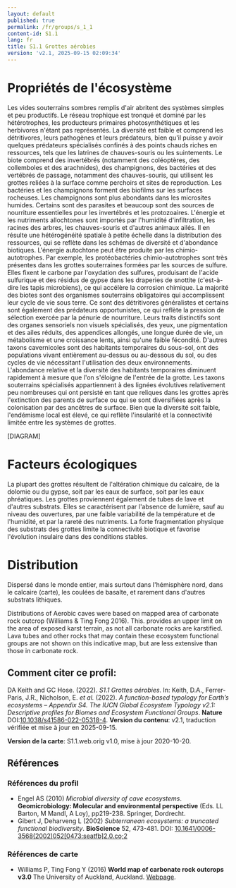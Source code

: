 ```yaml
---
layout: default
published: true
permalink: /fr/groups/s_1_1
content-id: S1.1
lang: fr
title: S1.1 Grottes aérobies
version: 'v2.1, 2025-09-15 02:09:34'
---
```




# Propriétés de l'écosystème
 
Les vides souterrains sombres remplis d\'air abritent des systèmes
simples et peu productifs. Le réseau trophique est tronqué et dominé par
les hétérotrophes, les producteurs primaires photosynthétiques et les
herbivores n\'étant pas représentés. La diversité est faible et comprend
les détritivores, leurs pathogènes et leurs prédateurs, bien qu\'il
puisse y avoir quelques prédateurs spécialisés confinés à des points
chauds riches en ressources, tels que les latrines de chauves-souris ou
les suintements. Le biote comprend des invertébrés (notamment des
coléoptères, des collemboles et des arachnides), des champignons, des
bactéries et des vertébrés de passage, notamment des chauves-souris, qui
utilisent les grottes reliées à la surface comme perchoirs et sites de
reproduction. Les bactéries et les champignons forment des biofilms sur
les surfaces rocheuses. Les champignons sont plus abondants dans les
microsites humides. Certains sont des parasites et beaucoup sont des
sources de nourriture essentielles pour les invertébrés et les
protozoaires. L\'énergie et les nutriments allochtones sont importés par
l\'humidité d\'infiltration, les racines des arbres, les chauves-souris
et d\'autres animaux ailés. Il en résulte une hétérogénéité spatiale à
petite échelle dans la distribution des ressources, qui se reflète dans
les schémas de diversité et d\'abondance biotiques. L\'énergie
autochtone peut être produite par les chimio-autotrophes. Par exemple,
les protéobactéries chimio-autotrophes sont très présentes dans les
grottes souterraines formées par les sources de sulfure. Elles fixent le
carbone par l\'oxydation des sulfures, produisant de l\'acide sulfurique
et des résidus de gypse dans les draperies de snottite (c\'est-à-dire
les tapis microbiens), ce qui accélère la corrosion chimique. La
majorité des biotes sont des organismes souterrains obligatoires qui
accomplissent leur cycle de vie sous terre. Ce sont des détritivores
généralistes et certains sont également des prédateurs opportunistes, ce
qui reflète la pression de sélection exercée par la pénurie de
nourriture. Leurs traits distinctifs sont des organes sensoriels non
visuels spécialisés, des yeux, une pigmentation et des ailes réduits,
des appendices allongés, une longue durée de vie, un métabolisme et une
croissance lents, ainsi qu\'une faible fécondité. D\'autres taxons
cavernicoles sont des habitants temporaires du sous-sol, ont des
populations vivant entièrement au-dessus ou au-dessous du sol, ou des
cycles de vie nécessitant l\'utilisation des deux environnements.
L\'abondance relative et la diversité des habitants temporaires
diminuent rapidement à mesure que l\'on s\'éloigne de l\'entrée de la
grotte. Les taxons souterrains spécialisés appartiennent à des lignées
évolutives relativement peu nombreuses qui ont persisté en tant que
reliques dans les grottes après l\'extinction des parents de surface ou
qui se sont diversifiées après la colonisation par des ancêtres de
surface. Bien que la diversité soit faible, l\'endémisme local est
élevé, ce qui reflète l\'insularité et la connectivité limitée entre les
systèmes de grottes.

[DIAGRAM]

# Facteurs écologiques
 
La plupart des grottes résultent de l\'altération chimique du calcaire,
de la dolomie ou du gypse, soit par les eaux de surface, soit par les
eaux phréatiques. Les grottes proviennent également de tubes de lave et
d\'autres substrats. Elles se caractérisent par l\'absence de lumière,
sauf au niveau des ouvertures, par une faible variabilité de la
température et de l\'humidité, et par la rareté des nutriments. La forte
fragmentation physique des substrats des grottes limite la connectivité
biotique et favorise l\'évolution insulaire dans des conditions stables.
 
# Distribution
 
Dispersé dans le monde entier, mais surtout dans l\'hémisphère nord,
dans le calcaire (carte), les coulées de basalte, et rarement dans
d\'autres substrats lithiques.

Distributions of Aerobic caves were based on mapped area of carbonate rock outcrop (Williams & Ting Fong 2016). This. provides an upper limit on the area of exposed karst terrain, as not all carbonate rocks are karstified. Lava tubes and other rocks that may contain these ecosystem functional groups are not shown on this indicative map, but are less extensive than those in carbonate rock.

## Comment citer ce profil:

DA Keith and GC Hose. (2022). *S1.1 Grottes aérobies*. In: Keith, D.A., Ferrer-Paris, J.R., Nicholson, E. *et al.* (2022). *A function-based typology for Earth’s ecosystems – Appendix S4. The IUCN Global Ecosystem Typology v2.1: Descriptive profiles for Biomes and Ecosystem Functional Groups*. **Nature** DOI:[10.1038/s41586-022-05318-4](https://doi.org/10.1038/s41586-022-05318-4).
**Version du contenu**: v2.1, traduction vérifiée et mise à jour en 2025-09-15.

**Version de la carte**: S1.1.web.orig v1.0, mise à jour 2020-10-20.

## Références

### Références du profil

* Engel AS  (2010) *Microbial diversity of cave ecosystems*. **Geomicrobiology: Molecular and environmental perspective** (Eds. LL Barton, M Mandl, A Loy), pp219-238. Springer, Dordrecht.
* Gibert J, Deharveng L  (2002) *Subterranean ecosystems: a truncated functional biodiversity*. **BioScience** 52, 473-481. DOI: [10.1641/0006-3568(2002)052[0473:seatfb]2.0.co;2](http://doi.org/10.1641/0006-3568(2002)052[0473:seatfb]2.0.co;2)

### Références de carte
* Williams P, Ting Fong Y  (2016) **World map of carbonate rock outcrops v3.0** The University of Auckland, Auckland. [Webpage](https://www.fos.auckland.ac.nz/our_research/karst/).

